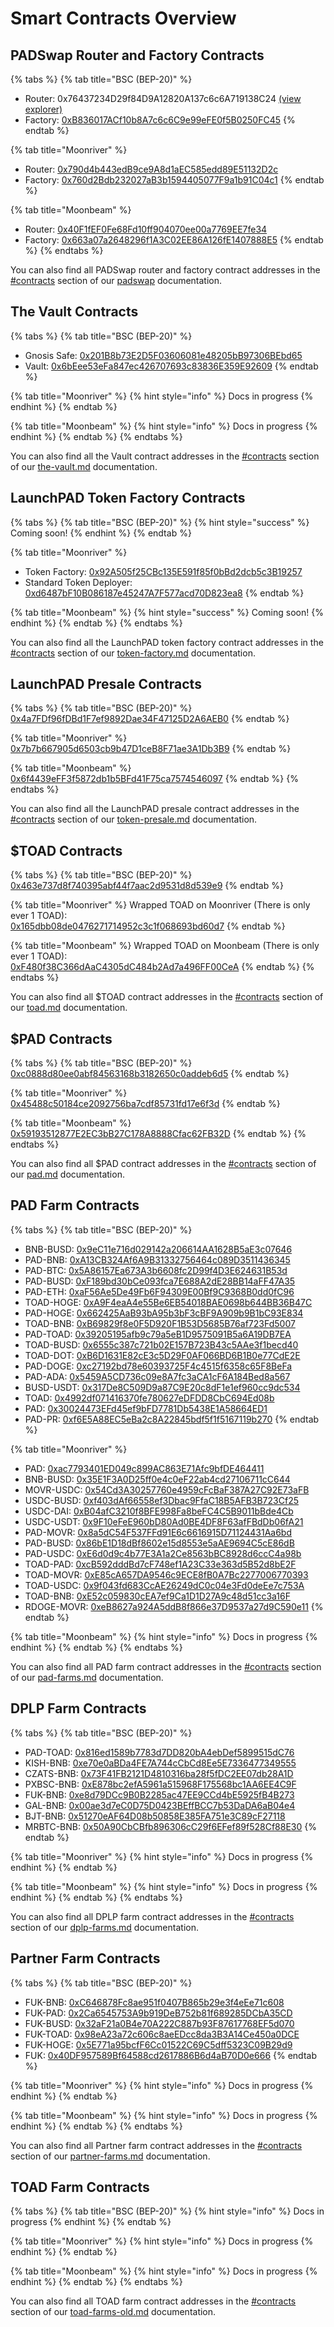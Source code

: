 # Smart Contracts Overview

## PADSwap Router and Factory Contracts

{% tabs %}
{% tab title="BSC (BEP-20)" %}
* Router: 0x76437234D29f84D9A12820A137c6c6A719138C24 [(view explorer)](https://bscscan.com/address/0x76437234d29f84d9a12820a137c6c6a719138c24)
* Factory: [0xB836017ACf10b8A7c6c6C9e99eFE0f5B0250FC45](https://bscscan.com/address/0xb836017acf10b8a7c6c6c9e99efe0f5b0250fc45)
{% endtab %}

{% tab title="Moonriver" %}
* Router: [0x790d4b443edB9ce9A8d1aEC585edd89E51132D2c](https://moonriver.moonscan.io/address/0x790d4b443edb9ce9a8d1aec585edd89e51132d2c)
* Factory: [0x760d2Bdb232027aB3b1594405077F9a1b91C04c1](https://moonriver.moonscan.io/address/0x760d2bdb232027ab3b1594405077f9a1b91c04c1)
{% endtab %}

{% tab title="Moonbeam" %}
* Router: [0x40F1fEF0Fe68Fd10ff904070ee00a7769EE7fe34](https://blockscout.moonbeam.network/address/0x40F1fEF0Fe68Fd10ff904070ee00a7769EE7fe34)
* Factory: [0x663a07a2648296f1A3C02EE86A126fE1407888E5](https://blockscout.moonbeam.network/address/0x663a07a2648296f1A3C02EE86A126fE1407888E5)
{% endtab %}
{% endtabs %}

You can also find all PADSwap router and factory contract addresses in the [#contracts](../products/padswap/#contracts "mention") section of our [padswap](../products/padswap/ "mention") documentation.

## The Vault Contracts

{% tabs %}
{% tab title="BSC (BEP-20)" %}
* Gnosis Safe: [0x201B8b73E2D5F03606081e48205bB97306BEbd65](https://bscscan.com/address/0x201b8b73e2d5f03606081e48205bb97306bebd65)
* Vault: [0x6bEee53eFa847ec426707693c83836E359E92609](https://bscscan.com/address/0x6beee53efa847ec426707693c83836e359e92609)
{% endtab %}

{% tab title="Moonriver" %}
{% hint style="info" %}
Docs in progress
{% endhint %}
{% endtab %}

{% tab title="Moonbeam" %}
{% hint style="info" %}
Docs in progress
{% endhint %}
{% endtab %}
{% endtabs %}

You can also find all the Vault contract addresses in the [#contracts](../fundamentals/the-vault.md#contracts "mention") section of our [the-vault.md](../fundamentals/the-vault.md "mention") documentation.

## LaunchPAD Token Factory Contracts

{% tabs %}
{% tab title="BSC (BEP-20)" %}
{% hint style="success" %}
Coming soon!
{% endhint %}
{% endtab %}

{% tab title="Moonriver" %}
* Token Factory: [0x92A505f25CBc135E591f85f0bBd2dcb5c3B19257](https://moonriver.moonscan.io/address/0x92a505f25cbc135e591f85f0bbd2dcb5c3b19257)
* Standard Token Deployer: [0xd6487bF10B086187e45247A7F577acd70D823ea8](https://moonriver.moonscan.io/address/0xd6487bf10b086187e45247a7f577acd70d823ea8)
{% endtab %}

{% tab title="Moonbeam" %}
{% hint style="success" %}
Coming soon!
{% endhint %}
{% endtab %}
{% endtabs %}

You can also find all the LaunchPAD token factory contract addresses in the [#contracts](../products/launchpad/token-factory.md#contracts "mention") section of our [token-factory.md](../products/launchpad/token-factory.md "mention") documentation.

## LaunchPAD Presale Contracts

{% tabs %}
{% tab title="BSC (BEP-20)" %}
[0x4a7FDf96fDBd1F7ef9892Dae34F47125D2A6AEB0](https://bscscan.com/address/0x4a7FDf96fDBd1F7ef9892Dae34F47125D2A6AEB0)
{% endtab %}

{% tab title="Moonriver" %}
[0x7b7b667905d6503cb9b47D1ceB8F71ae3A1Db3B9](https://moonriver.moonscan.io/address/0x7b7b667905d6503cb9b47D1ceB8F71ae3A1Db3B9)
{% endtab %}

{% tab title="Moonbeam" %}
[0x6f4439eFF3f5872db1b5BFd41F75ca7574546097](https://blockscout.moonbeam.network/address/0x6f4439eFF3f5872db1b5BFd41F75ca7574546097)
{% endtab %}
{% endtabs %}

You can also find all the LaunchPAD presale contract addresses in the [#contracts](../products/launchpad/token-presale.md#contracts "mention") section of our [token-presale.md](../products/launchpad/token-presale.md "mention") documentation.

## $TOAD Contracts

{% tabs %}
{% tab title="BSC (BEP-20)" %}
[0x463e737d8f740395abf44f7aac2d9531d8d539e9](https://bscscan.com/token/0x463e737d8f740395abf44f7aac2d9531d8d539e9)
{% endtab %}

{% tab title="Moonriver" %}
Wrapped TOAD on Moonriver (There is only ever 1 TOAD):\
[0x165dbb08de0476271714952c3c1f068693bd60d7](https://moonriver.moonscan.io/token/0x165dbb08de0476271714952c3c1f068693bd60d7)
{% endtab %}

{% tab title="Moonbeam" %}
Wrapped TOAD on Moonbeam (There is only ever 1 TOAD):\
[0xF480f38C366dAaC4305dC484b2Ad7a496FF00CeA](https://blockscout.moonbeam.network/tokens/0xF480f38C366dAaC4305dC484b2Ad7a496FF00CeA)
{% endtab %}
{% endtabs %}

You can also find all $TOAD contract addresses in the [#contracts](../fundamentals/tokens/toad.md#contracts "mention") section of our [toad.md](../fundamentals/tokens/toad.md "mention") documentation.

## $PAD Contracts

{% tabs %}
{% tab title="BSC (BEP-20)" %}
[0xc0888d80ee0abf84563168b3182650c0addeb6d5](https://bscscan.com/token/0xc0888d80ee0abf84563168b3182650c0addeb6d5)
{% endtab %}

{% tab title="Moonriver" %}
[0x45488c50184ce2092756ba7cdf85731fd17e6f3d](https://moonriver.moonscan.io/token/0x45488c50184ce2092756ba7cdf85731fd17e6f3d)
{% endtab %}

{% tab title="Moonbeam" %}
[0x59193512877E2EC3bB27C178A8888Cfac62FB32D](https://blockscout.moonbeam.network/address/0x59193512877E2EC3bB27C178A8888Cfac62FB32D)
{% endtab %}
{% endtabs %}

You can also find all $PAD contract addresses in the [#contracts](../fundamentals/tokens/pad.md#contracts "mention") section of our [pad.md](../fundamentals/tokens/pad.md "mention") documentation.

## PAD Farm Contracts

{% tabs %}
{% tab title="BSC (BEP-20)" %}
* BNB-BUSD: [0x9eC11e716d029142a206614AA1628B5aE3c07646](https://bscscan.com/address/0x9eC11e716d029142a206614AA1628B5aE3c07646)
* PAD-BNB: [0xA13CB324Af6A9B31332756464c089D3511436345](https://bscscan.com/address/0xA13CB324Af6A9B31332756464c089D3511436345)
* PAD-BTC: [0x5A86157Ea673A3b6608fc2D99f4D3E624631B53d](https://bscscan.com/address/0x5A86157Ea673A3b6608fc2D99f4D3E624631B53d)
* PAD-BUSD: [0xF189bd30bCe093fca7E688A2dE28BB14aFF47A35](https://bscscan.com/address/0xF189bd30bCe093fca7E688A2dE28BB14aFF47A35)
* PAD-ETH: [0xaF56Ae5De49Fb6F94309E00Bf9C9368B0dd0fC96](https://bscscan.com/address/0xaF56Ae5De49Fb6F94309E00Bf9C9368B0dd0fC96)
* TOAD-HOGE: [0xA9F4eaA4e55Be6EB54018BAE0698b644BB36B47C](https://bscscan.com/address/0xA9F4eaA4e55Be6EB54018BAE0698b644BB36B47C)
* PAD-HOGE: [0x662425AaB93bA95b3bF3cBF9A909b9B1bC93E834](https://bscscan.com/address/0x662425AaB93bA95b3bF3cBF9A909b9B1bC93E834)
* TOAD-BNB: [0xB69829f8e0F5D920F1B53D5685B76af723Fd5007](https://bscscan.com/address/0xB69829f8e0F5D920F1B53D5685B76af723Fd5007)
* PAD-TOAD: [0x39205195afb9c79a5eB1D9575091B5a6A19DB7EA](https://bscscan.com/address/0x39205195afb9c79a5eB1D9575091B5a6A19DB7EA)
* TOAD-BUSD: [0x6555c387c721b02E157B723B43c5AAe3f1becd40](https://bscscan.com/address/0x6555c387c721b02E157B723B43c5AAe3f1becd40)
* TOAD-DOT: [0xB6D1631E82cE3c5D29F0AF066BD6B1B0e77CdE2E](https://bscscan.com/address/0xB6D1631E82cE3c5D29F0AF066BD6B1B0e77CdE2E)
* PAD-DOGE: [0xc27192bd78e60393725F4c4515f6358c65F8BeFa](https://bscscan.com/address/0xc27192bd78e60393725F4c4515f6358c65F8BeFa)
* PAD-ADA: [0x5459A5CD736c09e8A7fc3aCA1cF6A184Bed8a567](https://bscscan.com/address/0x5459A5CD736c09e8A7fc3aCA1cF6A184Bed8a567)
* BUSD-USDT: [0x317De8C509D9a87C9E20c8dF1e1ef960cc9dc534](https://bscscan.com/address/0x317De8C509D9a87C9E20c8dF1e1ef960cc9dc534)
* TOAD: [0x4992df071416370fe780627eDFDD8CbC694Ed08b](https://bscscan.com/address/0x4992df071416370fe780627eDFDD8CbC694Ed08b)
* PAD: [0x30024473EFd45ef9bFD7781Db5438E1A58664ED1](https://bscscan.com/address/0x30024473EFd45ef9bFD7781Db5438E1A58664ED1)
* PAD-PR: [0xf6E5A88EC5eBa2c8A22845bdf5f1f5167119b270](https://bscscan.com/address/0xf6E5A88EC5eBa2c8A22845bdf5f1f5167119b270)
{% endtab %}

{% tab title="Moonriver" %}
* PAD: [0xac7793401ED049c899AC863E71Afc9bfDE464411](https://moonriver.moonscan.io/address/0xac7793401ED049c899AC863E71Afc9bfDE464411)
* BNB-BUSD: [0x35E1F3A0D25ff0e4c0eF22ab4cd27106711cC644](https://moonriver.moonscan.io/address/0x35E1F3A0D25ff0e4c0eF22ab4cd27106711cC644)
* MOVR-USDC: [0x54Cd3A30257760e4959cFcBaF387A27C92E73aFB](https://moonriver.moonscan.io/address/0x54Cd3A30257760e4959cFcBaF387A27C92E73aFB)
* USDC-BUSD: [0xf403dAf66558ef3Dbac9FfaC18B5AFB3B723Cf25](https://moonriver.moonscan.io/address/0xf403dAf66558ef3Dbac9FfaC18B5AFB3B723Cf25)
* USDC-DAI: [0xB04afC3210f8BFE998Fa8beFC4C5B9011bBde4Cb](https://moonriver.moonscan.io/address/0xB04afC3210f8BFE998Fa8beFC4C5B9011bBde4Cb)
* USDC-USDT: [0x9F10eFeE960bD80Ad0BE4DF8F63afFBdDb06fA21](https://moonriver.moonscan.io/address/0x9F10eFeE960bD80Ad0BE4DF8F63afFBdDb06fA21)
* PAD-MOVR: [0x8a5dC54F537FFd91E6c6616915D71124431Aa6bd](https://moonriver.moonscan.io/address/0x8a5dC54F537FFd91E6c6616915D71124431Aa6bd)
* PAD-BUSD: [0x86bE1D18dBf8602e15d8553e5aAE9694C5cE86dB](https://moonriver.moonscan.io/address/0x86bE1D18dBf8602e15d8553e5aAE9694C5cE86dB)
* PAD-USDC: [0xE6d0d9c4b77E3A1a2Ce8563bBC8928d6ccC4a98b](https://moonriver.moonscan.io/address/0xE6d0d9c4b77E3A1a2Ce8563bBC8928d6ccC4a98b)
* TOAD-PAD: [0xcB592dddBd7cF748ef1A23C33e363d5B52d8bE2F](https://moonriver.moonscan.io/address/0xcB592dddBd7cF748ef1A23C33e363d5B52d8bE2F)
* TOAD-MOVR: [0xE85cA657DA9546c9ECE8fB0A7Bc2277006770393](https://moonriver.moonscan.io/address/0xE85cA657DA9546c9ECE8fB0A7Bc2277006770393)
* TOAD-USDC: [0x9f043fd683CcAE26249dC0c04e3Fd0deEe7c753A](https://moonriver.moonscan.io/address/0x9f043fd683CcAE26249dC0c04e3Fd0deEe7c753A)
* TOAD-BNB: [0xE52c059830cEA7ef9Ca1D1D27A9c48d51cc3a16F](https://moonriver.moonscan.io/address/0xE52c059830cEA7ef9Ca1D1D27A9c48d51cc3a16F)
* RDOGE-MOVR: [0xeB8627a924A5ddB8f866e37D9537a27d9C590e11](https://moonriver.moonscan.io/address/0xeB8627a924A5ddB8f866e37D9537a27d9C590e11)
{% endtab %}

{% tab title="Moonbeam" %}
{% hint style="info" %}
Docs in progress
{% endhint %}
{% endtab %}
{% endtabs %}

You can also find all PAD farm contract addresses in the [#contracts](../products/farms/pad-farms.md#contracts "mention") section of our [pad-farms.md](../products/farms/pad-farms.md "mention") documentation.

## DPLP Farm Contracts

{% tabs %}
{% tab title="BSC (BEP-20)" %}
* PAD-TOAD: [0x816ed1589b7783d7DD820bA4ebDef5899515dC76](https://bscscan.com/address/0x816ed1589b7783d7DD820bA4ebDef5899515dC76)
* KISH-BNB: [0xe70e0aBDa4FE7A744cCbCd8Ee5E7336477349555](https://bscscan.com/address/0xe70e0aBDa4FE7A744cCbCd8Ee5E7336477349555)
* CZATS-BNB: [0x73F41FB2121D4810316ba28f5fDC2EE07db28A1D](https://bscscan.com/address/0x73F41FB2121D4810316ba28f5fDC2EE07db28A1D)
* PXBSC-BNB: [0xE878bc2efA5961a515968F175568bc1AA6EE4C9F](https://bscscan.com/address/0xE878bc2efA5961a515968F175568bc1AA6EE4C9F)
* FUK-BNB: [0xe8d79DCc9B0B2285ac47EE9CCd4bE5925fB4B273](https://bscscan.com/address/0xe8d79DCc9B0B2285ac47EE9CCd4bE5925fB4B273)
* GAL-BNB: [0x00ae3d7eC0D75D0423BEffBCC7b53DaDA6aB04e4](https://bscscan.com/address/0x00ae3d7eC0D75D0423BEffBCC7b53DaDA6aB04e4)
* BJT-BNB: [0x51270eAF64D08b50858E385FA751e3C89cF27118](https://bscscan.com/address/0x51270eAF64D08b50858E385FA751e3C89cF27118)
* MRBTC-BNB: [0x50A90CbCBfb896306cC29f6EFef89f528Cf88E30](https://bscscan.com/address/0x50A90CbCBfb896306cC29f6EFef89f528Cf88E30)
{% endtab %}

{% tab title="Moonriver" %}
{% hint style="info" %}
Docs in progress
{% endhint %}
{% endtab %}

{% tab title="Moonbeam" %}
{% hint style="info" %}
Docs in progress
{% endhint %}
{% endtab %}
{% endtabs %}

You can also find all DPLP farm contract addresses in the [#contracts](../products/farms/dplp-farms.md#contracts "mention") section of our [dplp-farms.md](../products/farms/dplp-farms.md "mention") documentation.

## Partner Farm Contracts

{% tabs %}
{% tab title="BSC (BEP-20)" %}
* FUK-BNB: [0xC646878Fc8ae951f0407B865b29e3f4eEe71c608](https://bscscan.com/address/0xC646878Fc8ae951f0407B865b29e3f4eEe71c608)
* FUK-PAD: [0x2Ca6545753A9b919DeB752b81f689285DCbA35CD](https://bscscan.com/address/0x2Ca6545753A9b919DeB752b81f689285DCbA35CD)
* FUK-BUSD: [0x32aF21a0B4e70A222C887b93F87617768EF5d070](https://bscscan.com/address/0x32aF21a0B4e70A222C887b93F87617768EF5d070)
* FUK-TOAD: [0x98eA23a72c606c8aeEDcc8da3B3A14Ce450a0DCE](https://bscscan.com/address/0x98eA23a72c606c8aeEDcc8da3B3A14Ce450a0DCE)
* FUK-HOGE: [0x5E771a95bcfF6Cc01522C69C5dff5323C09B29d9](https://bscscan.com/address/0x5E771a95bcfF6Cc01522C69C5dff5323C09B29d9)
* FUK: [0x40DF957589Bf64588cd2617886B6d4aB70D0e666](https://bscscan.com/address/0x40DF957589Bf64588cd2617886B6d4aB70D0e666)
{% endtab %}

{% tab title="Moonriver" %}
{% hint style="info" %}
Docs in progress
{% endhint %}
{% endtab %}

{% tab title="Moonbeam" %}
{% hint style="info" %}
Docs in progress
{% endhint %}
{% endtab %}
{% endtabs %}

You can also find all Partner farm contract addresses in the [#contracts](../products/farms/partner-farms.md#contracts "mention") section of our [partner-farms.md](../products/farms/partner-farms.md "mention") documentation.

## TOAD Farm Contracts

{% tabs %}
{% tab title="BSC (BEP-20)" %}
{% hint style="info" %}
Docs in progress
{% endhint %}
{% endtab %}

{% tab title="Moonriver" %}
{% hint style="info" %}
Docs in progress
{% endhint %}
{% endtab %}

{% tab title="Moonbeam" %}
{% hint style="info" %}
Docs in progress
{% endhint %}
{% endtab %}
{% endtabs %}

You can also find all TOAD farm contract addresses in the [#contracts](../products/farms/toad-farms-old.md#contracts "mention") section of our [toad-farms-old.md](../products/farms/toad-farms-old.md "mention") documentation.
